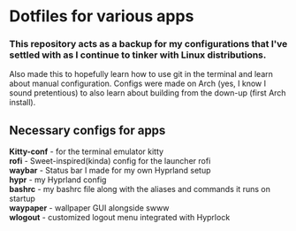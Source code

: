 # Dotfiles for various apps 
### This repository acts as a backup for my configurations that I've settled with as I continue to tinker with Linux distributions.
Also made this to hopefully learn how to use git in the terminal and learn about manual configuration. Configs were made on Arch (yes, I know I sound pretentious) to also learn about building from the down-up (first Arch install).

## Necessary configs for apps
**Kitty-conf** - for the terminal emulator kitty<br> 
**rofi** - Sweet-inspired(kinda) config for the launcher rofi<br>
**waybar** - Status bar I made for my own Hyprland setup<br>
**hypr** - my Hyprland config<br>
**bashrc** - my bashrc file along with the aliases and commands it runs on startup<br>
**waypaper** - wallpaper GUI alongside swww<br>
**wlogout** - customized logout menu integrated with Hyprlock<br>
